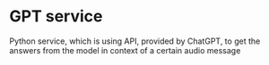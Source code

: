# GPT service
Python service, which is using API, provided by ChatGPT, to get the answers from the model in context of a certain audio message
